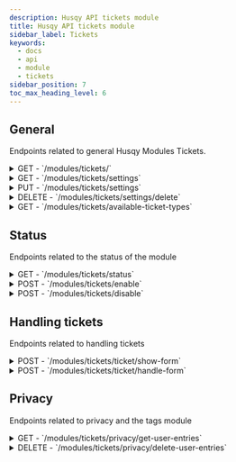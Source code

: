 ```yaml
---
description: Husqy API tickets module
title: Husqy API tickets module
sidebar_label: Tickets
keywords:
  - docs
  - api
  - module
  - tickets
sidebar_position: 7
toc_max_heading_level: 6
---
```


## General

Endpoints related to general Husqy Modules Tickets.

<details>
  <summary>GET - `/modules/tickets/`</summary>

Home endpoint for the Modules Tickets Husqy API. Returns only success message displaying that it is the Modules Tickets Husqy API route.

</details>

<details>
  <summary>GET - `/modules/tickets/settings`</summary>

Get the settings of the tickets module for the specified guild.

Query string parameters:
| field | required | type | description |
| --- | --- | --- | --- |
| guild_id | yes | `integer` | The ID of the guild to get the settings of |

Possible errors:

- BadRequestError
- SettingsError
- ModuleDisabledError
- InternalServerError

</details>

<details>
  <summary>PUT - `/modules/tickets/settings`</summary>

Endpoint to change the settings of the reactionroles module for the specified guild.

Body data (JSON):
| field | required | type | description |
| --- | --- | --- | --- |
| guild_id | yes | `integer` | The ID of the guild to change the reactionroles module settings for |
| ticket_support_role | yes | `integer OR string` | The ID of the role to use as the ticket support role (may be "create" if you want Husqy to create a support role) |
| thread_mode | yes | `boolean` | If new tickets should be created as a thread |
| ticket_post_channel | yes | `integer` | (May be None if thread_mode is True) The ID of the channel where to post new tickets (may be "create" if you want Husqy to create a ticket post channel) |
| custom_creation_content | yes | `string` | The content for the custom creation message (may be "default" if you want to use the default message) |
| custom_creation_embed | yes | `boolean` | If the custom creation content is an embed or message (set to True if you use "default" for the custom_creation_content) |
| custom_creation_modal | yes | `string` | The content for the custom creation modal (may be "default" if you want to use the default modal) |
| used_default_ticket_types_create | yes | `list` | A list of default ticket types to add as options |
| used_default_ticket_types_delete | yes | `list` | A list of default ticket types to remove as options |
| used_custom_ticket_types_create | yes | `list` | A list of custom ticket types to add as options |
| used_custom_ticket_types_delete | yes | `list` | A list of custom ticket types to remove as options |

- BadRequestError
- SettingsError
- ModuleDisabledError
- InternalServerError
- DatabaseError

</details>

<details>
  <summary>DELETE - `/modules/tickets/settings/delete`</summary>

Delete all settings of the tickets module for a specified guild.

Body data (JSON):
| field | required | type | description |
| --- | --- | --- | --- |
| guild_id | yes | `integer` | The ID of the guild to delete the settings from |

Possible errors:

- BadRequestError

</details>

<details>
  <summary>GET - `/modules/tickets/available-ticket-types`</summary>

Get the currently supported default ticket types in the language of the specified guild.

Query string parameters:
| field | required | type | description |
| --- | --- | --- | --- |
| guild_id | yes | `integer` | The ID of the guild to check the default ticket types for |

Possible errors:

- BadRequestError
- SettingsError

</details>

## Status

Endpoints related to the status of the module

<details>
  <summary>GET - `/modules/tickets/status`</summary>

Get the status of the tickets module for the specified guild.

Query string parameters:
| field | required | type | description |
| --- | --- | --- | --- |
| guild_id | yes | `integer` | The ID of the guild to check the status of |

Possible errors:

- BadRequestError
- SettingsError

</details>

<details>
  <summary>POST - `/modules/tickets/enable`</summary>

Endpoint to enable the tickets module for the specified guild.

Body data (JSON):
| field | required | type | description |
| --- | --- | --- | --- |
| guild_id | yes | `integer` | The ID of the guild to enable the tickets module for |
| ticket_support_role | yes | `integer OR string` | The ID of the role to use as the ticket support role (may be "create" if you want Husqy to create a support role) |
| thread_mode | yes | `boolean` | If new tickets should be created as a thread |
ticket_creation_category | yes | `integer OR string` | The ID of the category channel to use as the place where users can create tickets (may be "create" if you want Husqy to create a ticket category channel) |
ticket_creation_channel | yes | `integer OR string` | The ID of the channel to use as the place where users can create tickets (may be "create" if you want Husqy to create a ticket creation channel) |
| ticket_post_channel | yes | `integer OR string` | (May be None if thread_mode is True) The ID of the channel where to post new tickets (may be "create" if you want Husqy to create a ticket post channel) |
| setup_mode | yes | `string` | The setup mode you want to use. Can be "Minimal", "Complete" or "Custom" |
| custom_creation_content | yes | `string` | (May be None if setup_mode is "Minimal") The content for the custom creation message (may be "default" if you want to use the default message) |
| custom_creation_embed | yes | `boolean` | (May be None if setup_mode is "Minimal") If the custom creation content is an embed or message (set to True if you use "default" for the custom_creation_content) |
| custom_creation_modal | yes | `string` | (May be None if setup_mode is "Minimal") The content for the custom creation modal (may be "default" if you want to use the default modal) |
| used_default_ticket_types | yes | `list` | (May be [] if setup_mode is "Minimal") A list of default ticket types to add as options |
| used_custom_ticket_types | yes | `list` | (May be [] if setup_mode is "Minimal") A list of default ticket types to add as options |

Possible errors:

- BadRequestError
- SettingsError
- ModuleEnabledError
- DatabaseError

</details>

<details>
  <summary>POST - `/modules/tickets/disable`</summary>

Endpoint to disable the tickets module for the specified guild.

Body data (JSON):
| field | required | type | description |
| --- | --- | --- | --- |
| guild_id | yes | `integer` | The ID of the guild to disable the reactionroles module for |

Possible errors:

- BadRequestError
- SettingsError
- ModuleDisabledError
- DatabaseError

</details>

## Handling tickets

Endpoints related to handling tickets

<details>
  <summary>POST - `/modules/tickets/ticket/show-form`</summary>

:::danger

Do not use this endpoint yourself! Forms will be showed by Husqy in Discord when needed.

:::

Endpoint to make Husqy show the ticket form.

Body data (JSON):
| field | required | type | description |
| --- | --- | --- | --- |
| message_id | yes | `integer` | The ID of the message that is reacted to, in other words the ticket message |
| modal_interaction | yes | `integer` | The ID of the interaction |
| modal_interaction_token | yes | `integer` | The token of the interaction |
| ticket_type | yes | `string` | The type of the ticket |

Possible errors:

- BadRequestError
- SettingsError
- ModuleDisabledError

</details>

<details>
  <summary>POST - `/modules/tickets/ticket/handle-form`</summary>

:::danger

Do not use this endpoint yourself! Forms will be handled by Husqy when needed.

:::

Endpoint to make Husqy handle the ticket form.

Body data (JSON):
| field | required | type | description |
| --- | --- | --- | --- |
| message_id | yes | `integer` | The ID of the message that is reacted to, in other words the ticket message |
| interaction_custom_id | yes | `integer` | The ID of modal that is reacted to |
| modal_interaction | yes | `integer` | The ID of the interaction |
| modal_interaction_token | yes | `integer` | The token of the interaction |
| first_interaction_value | yes | `integer` | The values of the forms that is reacted to |
| second_interaction_value | yes | `integer` | The values of the forms that is reacted to |
| third_interaction_value | yes | `integer` | The values of the forms that is reacted to |
| fourth_interaction_value | yes | `integer` | The values of the forms that is reacted to |
| fifth_interaction_value | yes | `integer` | The values of the forms that is reacted to |

Possible errors:

- BadRequestError
- SettingsError
- ModuleDisabledError

</details>

## Privacy

Endpoints related to privacy and the tags module

<details>
  <summary>GET - `/modules/tickets/privacy/get-user-entries`</summary>

:::danger

Do not use this endpoint yourself! This endpoint will be used by Husqy's Privacy configurator (`/privacy`) command.

:::

Endpoint to get the amount of references in tickets to your user.

Query string parameters:
| field | required | type | description |
| --- | --- | --- | --- |
| guild_id | yes | `integer` | The ID of the guild to get the specified references in |
| privacy_member_id | yes | `integer` | The ID of the member who wants to check their references |

Possible errors:

- BadRequestError
- ForbiddenError
- InternalServerError

</details>

<details>
  <summary>DELETE - `/modules/tickets/privacy/delete-user-entries`</summary>

:::danger

Do not use this endpoint yourself! This endpoint will be used by Husqy's Privacy configurator (`/privacy`) command.

:::

Endpoint to delete the references in tickets to your user.

Body data (JSON):
| field | required | type | description |
| --- | --- | --- | --- |
| guild_id | yes | `integer` | The ID of the guild to delete the specified references in |
| privacy_member_id | yes | `integer` | The ID of the member who wants to remove their references |

Possible errors:

- BadRequestError
- ForbiddenError
- InternalServerError

</details>